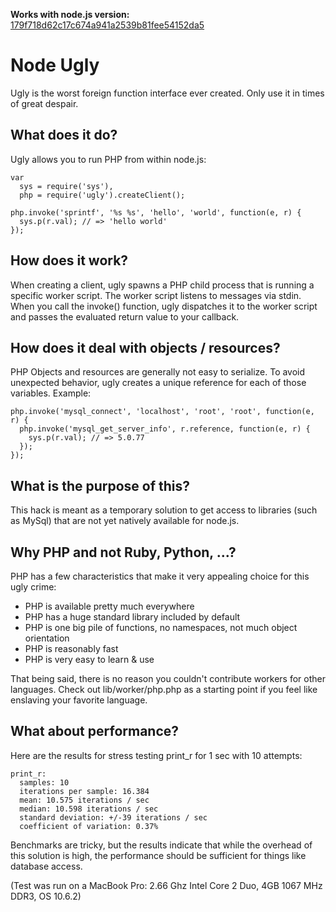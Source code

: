 **Works with node.js version:** [179f718d62c17c674a941a2539b81fee54152da5](http://github.com/ry/node/commit/179f718d62c17c674a941a2539b81fee54152da5)

# Node Ugly

Ugly is the worst foreign function interface ever created. Only use it in times of great despair.

## What does it do?

Ugly allows you to run PHP from within node.js:

    var
      sys = require('sys'),
      php = require('ugly').createClient();

    php.invoke('sprintf', '%s %s', 'hello', 'world', function(e, r) {
      sys.p(r.val); // => 'hello world'
    });

## How does it work?

When creating a client, ugly spawns a PHP child process that is running a specific worker script. The worker script listens to messages via stdin. When you call the invoke() function, ugly dispatches it to the worker script and passes the evaluated return value to your callback.

## How does it deal with objects / resources?

PHP Objects and resources are generally not easy to serialize. To avoid unexpected behavior, ugly creates a unique reference for each of those variables. Example:

    php.invoke('mysql_connect', 'localhost', 'root', 'root', function(e, r) {
      php.invoke('mysql_get_server_info', r.reference, function(e, r) {
        sys.p(r.val); // => 5.0.77
      });
    });

## What is the purpose of this?

This hack is meant as a temporary solution to get access to libraries (such as MySql) that are not yet natively available for node.js.

## Why PHP and not Ruby, Python, ...?

PHP has a few characteristics that make it very appealing choice for this ugly crime:

* PHP is available pretty much everywhere
* PHP has a huge standard library included by default
* PHP is one big pile of functions, no namespaces, not much object orientation
* PHP is reasonably fast
* PHP is very easy to learn & use

That being said, there is no reason you couldn't contribute workers for other languages. Check out lib/worker/php.php as a starting point if you feel like enslaving your favorite language.

## What about performance?

Here are the results for stress testing print_r for 1 sec with 10 attempts:

    print_r:
      samples: 10
      iterations per sample: 16.384
      mean: 10.575 iterations / sec
      median: 10.598 iterations / sec
      standard deviation: +/-39 iterations / sec
      coefficient of variation: 0.37%

Benchmarks are tricky, but the results indicate that while the overhead of this solution is high, the performance should be sufficient for things like database access.

(Test was run on a MacBook Pro: 2.66 Ghz Intel Core 2 Duo, 4GB 1067 MHz DDR3, OS 10.6.2)